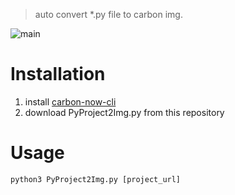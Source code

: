> auto convert *.py file to carbon img.

![main](https://github.com/egdw/PyProject2Img/assets/20622517/71a360f4-55fb-4ef0-b261-013cb94f3920)


# Installation

1. install [carbon-now-cli](https://github.com/mixn/carbon-now-cli)
2. download PyProject2Img.py from this repository

# Usage

```
python3 PyProject2Img.py [project_url]
```
